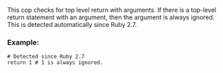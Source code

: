 This cop checks for top level return with arguments. If there is a
top-level return statement with an argument, then the argument is
always ignored. This is detected automatically since Ruby 2.7.

### Example:

    # Detected since Ruby 2.7
    return 1 # 1 is always ignored.